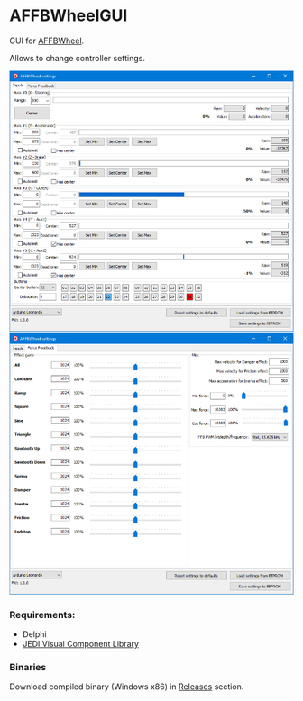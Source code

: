 # AFFBWheelGUI

GUI for [AFFBWheel](https://github.com/vsulako/AFFBWheel).

Allows to change controller settings.

![](images/affbwheelgui_1.png)
![](images/affbwheelgui_2.png)

### Requirements: 
- Delphi
- [JEDI Visual Component Library](https://github.com/project-jedi/jvcl)

### Binaries

Download compiled binary (Windows x86) in [Releases](https://github.com/vsulako/AFFBWheelGUI/releases) section.
